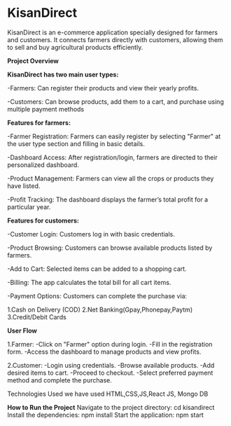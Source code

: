 # KisanDirect 
KisanDirect is an e-commerce application specially designed for farmers and customers. It connects farmers directly with customers, allowing them to sell and buy agricultural products efficiently. 
 
**Project Overview** 

**KisanDirect has two main user types:** 

-Farmers: Can register their products and view their yearly profits.

-Customers: Can browse products, add them to a cart, and purchase using multiple payment methods 

**Features for farmers:**

-Farmer Registration: Farmers can easily register by selecting "Farmer" at the user type section and filling in basic details.

-Dashboard Access: After registration/login, farmers are directed to their personalized dashboard.

-Product Management: Farmers can view all the crops or products they have listed.

-Profit Tracking: The dashboard displays the farmer’s total profit for a particular year.

**Features for customers:**

-Customer Login: Customers log in with basic credentials.

-Product Browsing: Customers can browse available products listed by farmers.

-Add to Cart: Selected items can be added to a shopping cart.

-Billing: The app calculates the total bill for all cart items.

-Payment Options: Customers can complete the purchase via:

1.Cash on Delivery (COD)
2.Net Banking(Gpay,Phonepay,Paytm)
3.Credit/Debit Cards 

**User Flow**

1.Farmer:
-Click on "Farmer" option during login.
-Fill in the registration form.
-Access the dashboard to manage products and view profits.

2.Customer:
-Login using credentials.
-Browse available products.
-Add desired items to cart.
-Proceed to checkout.
-Select preferred payment method and complete the purchase.  

Technologies Used
we have used HTML,CSS,JS,React JS, Mongo DB

**How to Run the Project**
Navigate to the project directory:
  cd kisandirect
Install the dependencies:
  npm install
Start the application:
  npm start

